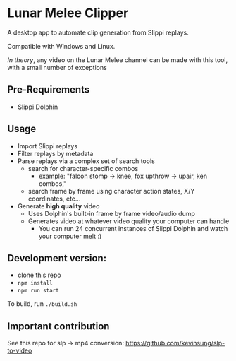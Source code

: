 # Lunar Melee Clipper

A desktop app to automate clip generation from Slippi replays.

Compatible with Windows and Linux.

*In theory*, any video on the Lunar Melee channel can be made with this tool, with a small number of exceptions


## Pre-Requirements
- Slippi Dolphin

## Usage
- Import Slippi replays
- Filter replays by metadata
- Parse replays via a complex set of search tools
    - search for character-specific combos
        - example: "falcon stomp -> knee, fox upthrow -> upair, ken combos,"
    - search frame by frame using character action states, X/Y coordinates, etc...
- Generate __high quality__ video
    - Uses Dolphin's built-in frame by frame video/audio dump
    - Generates video at whatever video quality your computer can handle
        - You can run 24 concurrent instances of Slippi Dolphin and watch your computer melt :)

## Development version:

 - clone this repo
 - ```npm install```
 - ```npm run start```

To build, run ```./build.sh```


## Important contribution
See this repo for slp -> mp4 conversion:
https://github.com/kevinsung/slp-to-video
